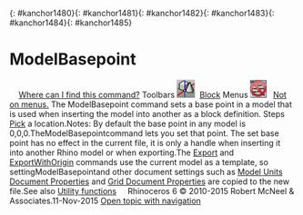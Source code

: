 ---
---

{: #kanchor1480}{: #kanchor1481}{: #kanchor1482}{: #kanchor1483}{: #kanchor1484}{: #kanchor1485}
# ModelBasepoint
 [![images/transparent.gif](images/transparent.gif)Where can I find this command?](javascript:void(0);) Toolbars
![images/modelbasepoint.png](images/modelbasepoint.png) [Block](block-toolbar.html) 
Menus
![images/-no-menu-item.png](images/-no-menu-item.png) [Not on menus.](menuwhattodo.html) 
The ModelBasepoint command sets a base point in a model that is used when inserting the model into another as a block definition.
Steps
 [Pick](pick-location.html) a location.Notes:
By default the base point in any model is 0,0,0.TheModelBasepointcommand lets you set that point. The set base point has no effect in the current file, it is only a handle when inserting it into another Rhino model or when exporting.The [Export](export.html) and [ExportWithOrigin](export.html#exportwithorigin) commands use the current model as a template, so settingModelBasepointand other document settings such as [Model Units Document Properties](units.html) and [Grid Document Properties](grid.html) are copied to the new file.See also
 [Utility functions](sak-utilities.html) 
&#160;
&#160;
Rhinoceros 6 © 2010-2015 Robert McNeel &amp; Associates.11-Nov-2015
 [Open topic with navigation](modelbasepoint.html) 

